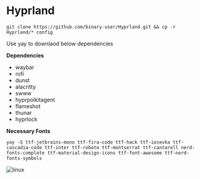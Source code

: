 # Hyprland



```
git clone https://github.com/binary-user/Hyprland.git && cp -r Hyprland/* config
```

Use yay to downlaod below dependencies 

**Dependencies**
- waybar 
- rofi
- dunst
- alacritty
- swww
- hyprpolkitagent
- flameshot
- thunar
- hyprlock
  
**Necessary Fonts**
```
yay -S ttf-jetbrains-mono ttf-fira-code ttf-hack ttf-iosevka ttf-cascadia-code ttf-inter ttf-roboto ttf-montserrat ttf-cantarell nerd-fonts-complete ttf-material-design-icons ttf-font-awesome ttf-nerd-fonts-symbols
```

![linux](https://github.com/user-attachments/assets/c331c120-ffbd-44a9-9814-ca1cc9c1e701)
